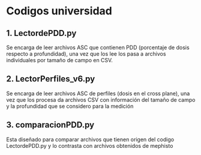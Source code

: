 # Codigos universidad

## 1. LectordePDD.py

Se encarga de leer archivos ASC que contienen PDD (porcentaje de dosis respecto a profundidad), una vez que los lee los pasa a archivos individuales por tamaño de campo en CSV.

## 2. LectorPerfiles_v6.py

Se encarga de leer archivos ASC de perfiles (dosis en el cross plane), una vez que los procesa da archivos CSV con información del tamaño de campo y la profundidad que se considero para la medición

## 3. comparacionPDD.py

Esta diseñado para comparar archivos que tienen origen del codigo LectordePDD.py y lo contrasta con archivos obtenidos de mephisto 